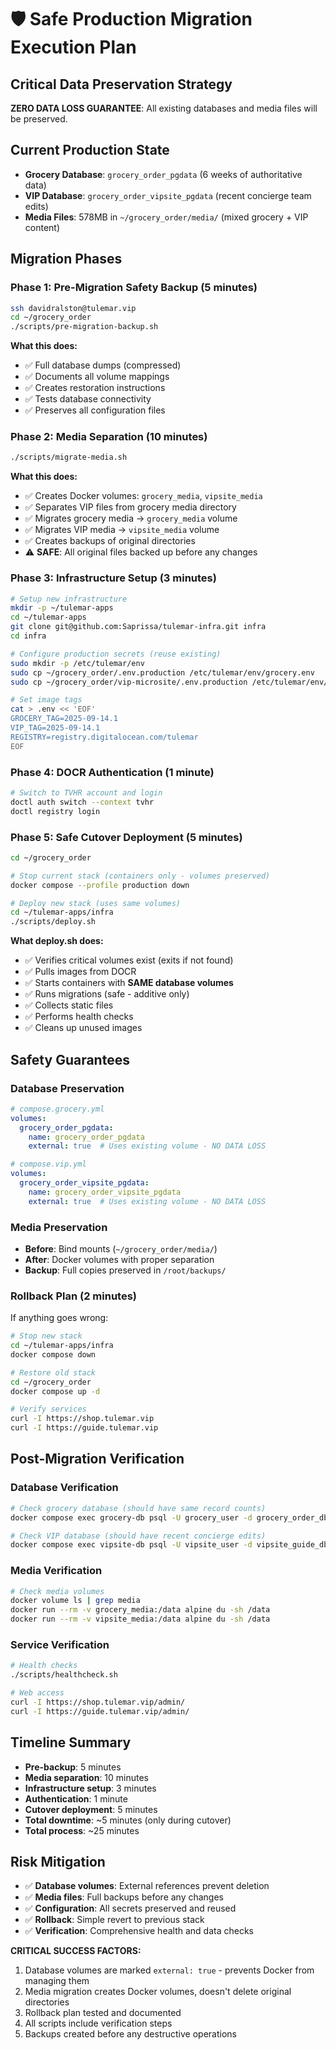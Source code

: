 # 🛡️ Safe Production Migration Execution Plan

## Critical Data Preservation Strategy

**ZERO DATA LOSS GUARANTEE**: All existing databases and media files will be preserved.

## Current Production State
- **Grocery Database**: `grocery_order_pgdata` (6 weeks of authoritative data)
- **VIP Database**: `grocery_order_vipsite_pgdata` (recent concierge team edits)
- **Media Files**: 578MB in `~/grocery_order/media/` (mixed grocery + VIP content)

## Migration Phases

### Phase 1: Pre-Migration Safety Backup (5 minutes)
```bash
ssh davidralston@tulemar.vip
cd ~/grocery_order
./scripts/pre-migration-backup.sh
```

**What this does:**
- ✅ Full database dumps (compressed)
- ✅ Documents all volume mappings
- ✅ Creates restoration instructions
- ✅ Tests database connectivity
- ✅ Preserves all configuration files

### Phase 2: Media Separation (10 minutes)
```bash
./scripts/migrate-media.sh
```

**What this does:**
- ✅ Creates Docker volumes: `grocery_media`, `vipsite_media`
- ✅ Separates VIP files from grocery media directory
- ✅ Migrates grocery media → `grocery_media` volume
- ✅ Migrates VIP media → `vipsite_media` volume
- ✅ Creates backups of original directories
- ⚠️ **SAFE**: All original files backed up before any changes

### Phase 3: Infrastructure Setup (3 minutes)
```bash
# Setup new infrastructure
mkdir -p ~/tulemar-apps
cd ~/tulemar-apps
git clone git@github.com:Saprissa/tulemar-infra.git infra
cd infra

# Configure production secrets (reuse existing)
sudo mkdir -p /etc/tulemar/env
sudo cp ~/grocery_order/.env.production /etc/tulemar/env/grocery.env
sudo cp ~/grocery_order/vip-microsite/.env.production /etc/tulemar/env/vipsite.env

# Set image tags
cat > .env << 'EOF'
GROCERY_TAG=2025-09-14.1
VIP_TAG=2025-09-14.1
REGISTRY=registry.digitalocean.com/tulemar
EOF
```

### Phase 4: DOCR Authentication (1 minute)
```bash
# Switch to TVHR account and login
doctl auth switch --context tvhr
doctl registry login
```

### Phase 5: Safe Cutover Deployment (5 minutes)
```bash
cd ~/grocery_order

# Stop current stack (containers only - volumes preserved)
docker compose --profile production down

# Deploy new stack (uses same volumes)
cd ~/tulemar-apps/infra
./scripts/deploy.sh
```

**What deploy.sh does:**
- ✅ Verifies critical volumes exist (exits if not found)
- ✅ Pulls images from DOCR
- ✅ Starts containers with **SAME database volumes**
- ✅ Runs migrations (safe - additive only)
- ✅ Collects static files
- ✅ Performs health checks
- ✅ Cleans up unused images

## Safety Guarantees

### Database Preservation
```yaml
# compose.grocery.yml
volumes:
  grocery_order_pgdata:
    name: grocery_order_pgdata
    external: true  # Uses existing volume - NO DATA LOSS

# compose.vip.yml
volumes:
  grocery_order_vipsite_pgdata:
    name: grocery_order_vipsite_pgdata
    external: true  # Uses existing volume - NO DATA LOSS
```

### Media Preservation
- **Before**: Bind mounts (`~/grocery_order/media/`)
- **After**: Docker volumes with proper separation
- **Backup**: Full copies preserved in `/root/backups/`

### Rollback Plan (2 minutes)
If anything goes wrong:
```bash
# Stop new stack
cd ~/tulemar-apps/infra
docker compose down

# Restore old stack
cd ~/grocery_order
docker compose up -d

# Verify services
curl -I https://shop.tulemar.vip
curl -I https://guide.tulemar.vip
```

## Post-Migration Verification

### Database Verification
```bash
# Check grocery database (should have same record counts)
docker compose exec grocery-db psql -U grocery_user -d grocery_order_db -c "SELECT COUNT(*) FROM your_main_table;"

# Check VIP database (should have recent concierge edits)
docker compose exec vipsite-db psql -U vipsite_user -d vipsite_guide_db -c "SELECT COUNT(*) FROM wagtailcore_page;"
```

### Media Verification
```bash
# Check media volumes
docker volume ls | grep media
docker run --rm -v grocery_media:/data alpine du -sh /data
docker run --rm -v vipsite_media:/data alpine du -sh /data
```

### Service Verification
```bash
# Health checks
./scripts/healthcheck.sh

# Web access
curl -I https://shop.tulemar.vip/admin/
curl -I https://guide.tulemar.vip/admin/
```

## Timeline Summary
- **Pre-backup**: 5 minutes
- **Media separation**: 10 minutes
- **Infrastructure setup**: 3 minutes
- **Authentication**: 1 minute
- **Cutover deployment**: 5 minutes
- **Total downtime**: ~5 minutes (only during cutover)
- **Total process**: ~25 minutes

## Risk Mitigation
- ✅ **Database volumes**: External references prevent deletion
- ✅ **Media files**: Full backups before any changes
- ✅ **Configuration**: All secrets preserved and reused
- ✅ **Rollback**: Simple revert to previous stack
- ✅ **Verification**: Comprehensive health and data checks

**CRITICAL SUCCESS FACTORS:**
1. Database volumes are marked `external: true` - prevents Docker from managing them
2. Media migration creates Docker volumes, doesn't delete original directories
3. Rollback plan tested and documented
4. All scripts include verification steps
5. Backups created before any destructive operations